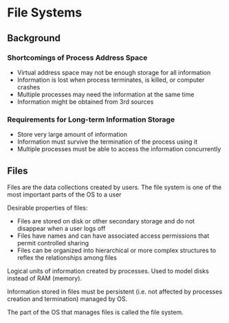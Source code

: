 # File Systems

## Background

### Shortcomings of Process Address Space

- Virtual address space may not be enough storage for all information
- Information is lost when process terminates, is killed, or computer crashes
- Multiple processes may need the information at the same time
- Information might be obtained from 3rd sources

### Requirements for Long-term Information Storage

- Store very large amount of information
- Information must survive the termination of the process using it
- Multiple processes must be able to access the information concurrently

## Files

Files are the data collections created by users. The file system is one of the
most important parts of the OS to a user

Desirable properties of files:

- Files are stored on disk or other secondary storage and do not disappear when
  a user logs off
- Files have names and can have associated access permissions that permit
  controlled sharing
- Files can be organized into hierarchical or more complex structures to reflex
  the relationships among files

Logical units of information created by processes. Used to model disks instead
of RAM (memory).

Information stored in files must be persistent (i.e. not affected by processes
creation and termination) managed by OS.

The part of the OS that manages files is called the file system.

